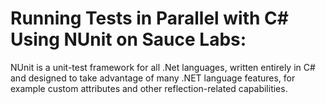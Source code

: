 # Running Tests in Parallel with C# Using NUnit on Sauce Labs:

NUnit is a unit-test framework for all .Net languages, written entirely in C# and designed to take advantage of many .NET language features, for example custom attributes and other reflection-related capabilities.
